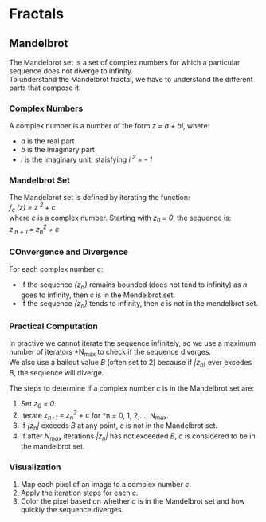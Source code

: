 # Fractals
## Mandelbrot
<p align="left">The Mandelbrot set is a set of complex numbers for which a particular sequence does not diverge to infinity.<br>
To understand the Mandelbrot fractal, we have to understand the different parts that compose it.</p>

### Complex Numbers
A complex number is a number of the form *z = a + bi*, where:
- *a* is the real part
- *b* is the imaginary part
- *i* is the imaginary unit, staisfying *i<sup> 2</sup> = - 1*

### Mandelbrot Set
The Mandelbrot set is defined by iterating the function:<br>
*f<sub>c </sub>(z) = z<sup> 2 </sup> + c* <br>
where *c* is a complex number. Starting with *z<sub>0 </sub> = 0*, the sequence is: <br>
*z<sub> n + 1 </sub> = z<sub>n</sub><sup>2</sup> + c*

### COnvergence and Divergence
For each complex number *c*:
- If the sequence *{z<sub>n</sub>}* remains bounded (does not tend to infinity) as *n* goes to infinity, then *c* is in the Mendelbrot set.
- If the sequence *{z<sub>n</sub>}* tends to infinity, then *c* is not in the mendelbrot set.

### Practical Computation
In practive we cannot iterate the sequence infinitely, so we use a maximum number of iterators *N<sub>max</sub> to check if the sequence diverges. <br>We also use a bailout value *B* (often set to 2) because if *|z<sub>n</sub>|* ever excedes *B*, the sequence will diverge.

The steps to determine if a complex number *c* is in the Mandelbrot set are:
1. Set *z<sub>0</sub> = 0*.
2. Iterate *z<sub>n+1</sub> = z<sub>n</sub><sup>2</sup> + c* for *n = 0, 1, 2,..., N<sub>max</sub>.
3. If *|z<sub>n</sub>|* exceeds *B* at any point, *c* is not in the Mandelbrot set.
4. If after *N<sub>max</sub>* iterations *|z<sub>n</sub>|* has not exceeded *B*, *c* is considered to be in the mandelbrot set.

### Visualization
1. Map each pixel of an image to a complex number *c*.
2. Apply the iteration steps for each *c*.
3. Color the pixel based on whether *c* is in the Mandelbrot set and how quickly the sequence diverges.